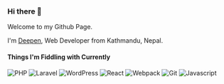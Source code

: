 ### Hi there 👋

Welcome to my Github Page.

I'm [Deepen](https://www.imdpen.com), Web Developer from Kathmandu, Nepal.

#### Things I'm Fiddling with Currently

![PHP](https://img.shields.io/badge/-PHP-7A86B8?style=for-the-badge&logo=php&logoColor=white)
![Laravel](https://img.shields.io/badge/-Laravel-ea580d?style=for-the-badge&logo=laravel&logoColor=white)
![WordPress](https://img.shields.io/badge/-WordPress-213fd4?style=for-the-badge&logo=wordpress&logoColor=white)
![React](https://img.shields.io/badge/-React-45b8d8?style=for-the-badge&logo=react&logoColor=white) 
![Webpack](https://img.shields.io/badge/-Webpack-7A86B8?style=for-the-badge&logo=webpack&logoColor=white)
![Git](https://img.shields.io/badge/-Git-F05032?style=for-the-badge&logo=git&logoColor=white)
![Javascript](https://img.shields.io/badge/-Javascript-007ACC?style=for-the-badge&logo=javascript&logoColor=white)


<!--
**techies23/techies23** is a ✨ _special_ ✨ repository because its `README.md` (this file) appears on your GitHub profile.

Here are some ideas to get you started:

- 🔭 I’m currently working on ...
- 🌱 I’m currently learning ...
- 👯 I’m looking to collaborate on ...
- 🤔 I’m looking for help with ...
- 💬 Ask me about ...
- 📫 How to reach me: ...
- 😄 Pronouns: ...
- ⚡ Fun fact: ...
-->
